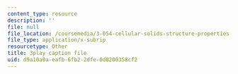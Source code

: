 ```yaml
---
content_type: resource
description: ''
file: null
file_location: /coursemedia/3-054-cellular-solids-structure-properties-and-applications-spring-2015/d9a10a0aeafb6fb22dfe0d0200358cf2_vVfI1wTp0Jg.srt
file_type: application/x-subrip
resourcetype: Other
title: 3play caption file
uid: d9a10a0a-eafb-6fb2-2dfe-0d0200358cf2
---
```

